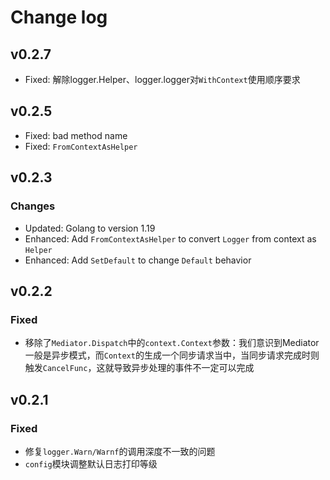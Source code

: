 # Change log

## v0.2.7

- Fixed: 解除logger.Helper、logger.logger对`WithContext`使用顺序要求

## v0.2.5

- Fixed: bad method name
- Fixed: `FromContextAsHelper`

## v0.2.3

### Changes

- Updated: Golang to version 1.19
- Enhanced: Add `FromContextAsHelper` to convert `Logger` from context as `Helper`
- Enhanced: Add `SetDefault` to change `Default` behavior

## v0.2.2

### Fixed

- 移除了`Mediator.Dispatch`中的`context.Context`参数：我们意识到Mediator一般是异步模式，而`Context`的生成一个同步请求当中，当同步请求完成时则触发`CancelFunc`，这就导致异步处理的事件不一定可以完成

## v0.2.1

### Fixed

- 修复`logger.Warn/Warnf`的调用深度不一致的问题
- `config`模块调整默认日志打印等级